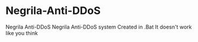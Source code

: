 # Negrila-Anti-DDoS
Negrila Anti-DDoS
Negrila Anti-DDoS system
Created in .Bat
It doesn't work like you think
